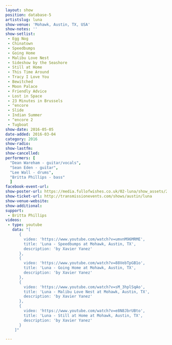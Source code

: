 ```yaml
---
layout: show
position: database-5
artistslug: luna
show-venue: 'Mohawk, Austin, TX, USA'
show-notes: ''
show-setlist:
 - Egg Nog
 - Chinatown
 - Speedbumps
 - Going Home
 - Malibu Love Nest
 - Sideshow by the Seashore
 - Still at Home
 - This Time Around
 - Tracy I Love You
 - Bewitched
 - Moon Palace
 - Friendly Advice
 - Lost in Space
 - 23 Minutes in Brussels
 - ^encore
 - Slide
 - Indian Summer
 - ^encore 2
 - Tugboat
show-date: 2016-05-05
date-added: 2016-03-04
category: 2016
show-radio:
show-lastfm:
show-cancelled:
performers: [
  "Dean Wareham - guitar/vocals",
  "Sean Eden - guitar",
  "Lee Wall - drums",
  "Britta Phillips - bass"
  ]
facebook-event-url:
show-poster-url: https://media.fullofwishes.co.uk/02-luna/show_assets/2016-05/2016-05-luna-texas.jpg
show-ticket-url: http://transmissionevents.com/shows/austin/luna
show-venue-website:
show-additional:
support:
 - Britta Phillips
videos:
 - type: youtube
   data: "[
      {
        video: 'https://www.youtube.com/watch?v=umvnM96MRME',
        title: 'Luna - Speedbumps at Mohawk, Austin, TX',
        description: 'by Xavier Yanez'
      },
      {
        video: 'https://www.youtube.com/watch?v=88VebTpGB1o',
        title: 'Luna - Going Home at Mohawk, Austin, TX',
        description: 'by Xavier Yanez'
      },
      {
        video: 'https://www.youtube.com/watch?v=sM_3hplSqAo',
        title: 'Luna - Malibu Love Nest at Mohawk, Austin, TX',
        description: 'by Xavier Yanez'
      },
      {
        video: 'https://www.youtube.com/watch?v=e8N8JbrUBto',
        title: 'Luna - Still at Home at Mohawk, Austin, TX',
        description: 'by Xavier Yanez'
      }
    ]"

---
```

